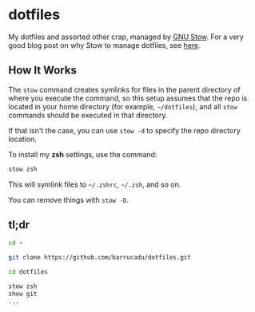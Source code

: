 dotfiles
========

My dotfiles and assorted other crap, managed by [GNU Stow][]. For a
very good blog post on why Stow to manage dotfiles, see
[here][invergo].

[GNU Stow]: https://www.gnu.org/software/stow/
[invergo]: http://brandon.invergo.net/news/2012-05-26-using-gnu-stow-to-manage-your-dotfiles.html

How It Works
------------

The `stow` command creates symlinks for files in the parent directory
of where you execute the command, so this setup assumes that the repo
is located in your home directory (for example, `~/dotfiles`), and all
`stow` commands should be executed in that directory.

If that isn't the case, you can use `stow -d` to specify the repo
directory location.

To install my **zsh** settings, use the command:

```bash
stow zsh
```

This will symlink files to `~/.zshrc`, `~/.zsh`, and so on.

You can remove things with `stow -D`.

tl;dr
-----

```bash
cd ~

git clone https://github.com/barrucadu/dotfiles.git

cd dotfiles

stow zsh
show git
...
```
